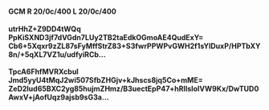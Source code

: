 #### GCM R 20/0c/400 L 20/0c/400
**utrHhZ+Z9DD4tWQq**<br/>**PpKiSXND3jf7dVGdn7LUy2TB2taEdkOGmoAE4QudExY=**<br/>**Cb6+5Xqxr9zZL87sFyMffStrZ83+S3fwrPPWPvGWH2f1sYlDuxP/HPTbXY8n/+5qXL7VZ1u/udfyiRCb...**<br/><br/>
**TpcA6FhfMVRXcbuI**<br/>**Jmd5yyU4tMqJ2wi507SfbZHGjv+kJhscs8jq5Co+mME=**<br/>**ZeD2lud65BXC2yg85hujmZHmz/B3uectEpP47+hRIlsIoIVW9Kx/DwTUD0AwxV+jAofUqz9ajsb9sG3a...**